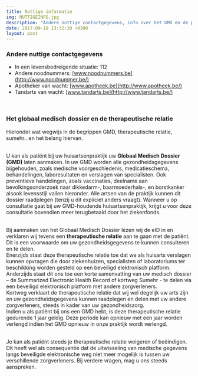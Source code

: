 ```yaml
---
title: Nuttige informatie
img: NUTTIGEINFO.jpg
description: "Andere nuttige contactgegevens, info over het GMD en de privacyverklaring"
date: 2017-09-10 13:32:20 +0300
layout: post
---
```


### Andere nuttige contactgegevens

- In een levensbedreigende situatie: 112
- Andere noodnummers: [www.noodnummers.be](http://www.noodnummer.be/)
- Apotheker van wacht: [www.apotheek.be](http://www.apotheek.be/)
- Tandarts van wacht: [www.tandarts.be](http://www.tandarts.be/)
<br>

### Het globaal medisch dossier en de therapeutische relatie

Hieronder wat wegwijs in de begrippen GMD, therapeutische relatie, sumehr..  en het belang hiervan.<br><br>

U kan als patiënt bij uw huisartsenpraktijk uw **Globaal Medisch Dossier (GMD)** laten aanmaken.
In uw GMD worden alle gezondheidsgegevens bijgehouden, zoals medische voorgeschiedenis, medicatieschema, behandelingen, laboresultaten en verslagen van specialisten. Ook preventieve handelingen, zoals vaccinaties, deelname aan bevolkingsonderzoek naar dikkedarm-, baarmoederhals-, en borstkanker alsook levensstijl vallen hieronder. Alle artsen van de praktijk kunnen dit dossier raadplegen (tenzij u dit expliciet anders vraagt). Wanneer u op consultatie gaat bij uw GMD-houdende huisartsenpraktijk, krijgt u voor deze consultatie bovendien meer terugbetaald door het ziekenfonds. <br><br>

Bij aanmaken van het Globaal Medisch Dossier lezen wij de eID in en verklaren wij tevens een **therapeutische relatie** aan te gaan met de patiënt. Dit is een voorwaarde om uw gezondheidsgegevens te kunnen consulteren en te delen. <br>
Enerzijds staat deze therapeutische relatie toe dat we als huisarts verslagen kunnen opvragen die door ziekenhuizen, specialisten of laboratoriums ter beschikking worden gesteld op een beveiligd elektronisch platform. Anderzijds staat dit ons toe een korte samenvatting van uw medisch dossier – de Summarized Electronic Health Record of kortweg Sumehr - te delen via een beveiligd elektronisch platform met andere zorgverleners. <br>
Kortweg verklaart de therapeutische relatie dat wij wel degelijk uw arts zijn en uw gezondheidsgegevens kunnen raadplegen en delen met uw andere zorgverleners, steeds in kader van uw gezondheidszorg. <br>
Indien u als patiënt bij ons een GMD hebt, is deze therapeutische relatie gedurende 1 jaar geldig. Deze periode kan opnieuw met een jaar worden verlengd indien het GMD opnieuw in onze praktijk wordt verlengd. <br><br>

Je kan als patiënt steeds je therapeutische relatie weigeren of beëindigen. Dit heeft wel als consequentie dat de uitwisseling van medische gegevens langs beveiligde elektronische weg niet meer mogelijk is tussen uw verschillende zorgverleners. Bij verdere vragen, mag u ons steeds aanspreken.

